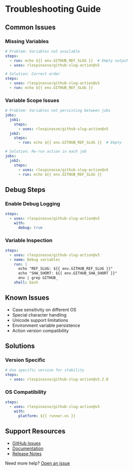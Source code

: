 # Troubleshooting Guide

## Common Issues

### Missing Variables

```yaml
# Problem: Variables not available
steps:
  - run: echo ${{ env.GITHUB_REF_SLUG }}  # Empty output
  - uses: rlespinasse/github-slug-action@v5

# Solution: Correct order
steps:
  - uses: rlespinasse/github-slug-action@v5
  - run: echo ${{ env.GITHUB_REF_SLUG }}
```

### Variable Scope Issues

```yaml
# Problem: Variables not persisting between jobs
jobs:
  job1:
    steps:
      - uses: rlespinasse/github-slug-action@v5
  job2:
    steps:
      - run: echo ${{ env.GITHUB_REF_SLUG }}  # Empty

# Solution: Re-run action in each job
jobs:
  job2:
    steps:
      - uses: rlespinasse/github-slug-action@v5
      - run: echo ${{ env.GITHUB_REF_SLUG }}
```

## Debug Steps

### Enable Debug Logging

```yaml
steps:
  - uses: rlespinasse/github-slug-action@v5
    with:
      debug: true
```

### Variable Inspection

```yaml
steps:
  - uses: rlespinasse/github-slug-action@v5
  - name: Debug variables
    run: |
      echo "REF_SLUG: ${{ env.GITHUB_REF_SLUG }}"
      echo "SHA_SHORT: ${{ env.GITHUB_SHA_SHORT }}"
      env | grep GITHUB_
    shell: bash
```

## Known Issues

- Case sensitivity on different OS
- Special character handling
- Unicode support limitations
- Environment variable persistence
- Action version compatibility

## Solutions

### Version Specific

```yaml
# Use specific version for stability
steps:
  - uses: rlespinasse/github-slug-action@v5.2.0
```

### OS Compatibility

```yaml
steps:
  - uses: rlespinasse/github-slug-action@v5
    with:
      platform: ${{ runner.os }}
```

## Support Resources

- [GitHub Issues](https://github.com/rlespinasse/github-slug-action/issues)
- [Documentation](https://github.com/rlespinasse/github-slug-action/blob/main/README.md)
- [Release Notes](https://github.com/rlespinasse/github-slug-action/releases)

Need more help? [Open an issue](https://github.com/rlespinasse/github-slug-action/issues/new)
